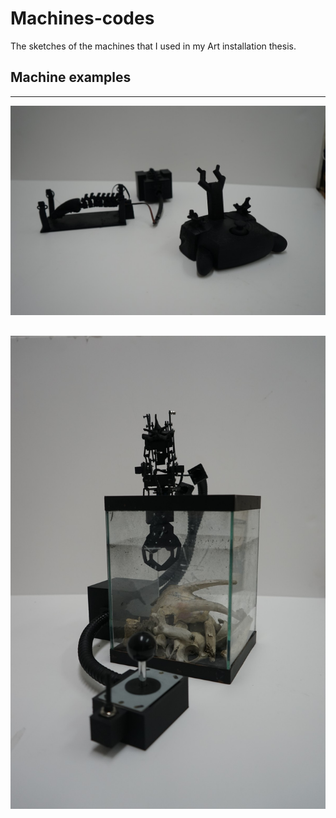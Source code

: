 # Machines-codes

The sketches of the machines that I used in my Art installation thesis.

## Machine examples

----
![Screenshot](https://github.com/5p4c351ck/5p4c351ck.github.io/blob/main/MACHINES/machine_images/lowres/lowresmachine2.JPG)

![Screenshot](https://github.com/5p4c351ck/5p4c351ck.github.io/blob/main/MACHINES/machine_images/lowres/lowresmachine3.JPG)
----
